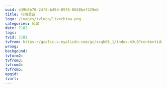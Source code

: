 ```yaml
---
uuid: e39b0b70-24f8-b49d-09f5-8658bef429eb
title: 邛海景区
logo: /images/tvlogo/livechina.png
categories: 风景
date: 7102
tags:
tvid: 7102
tvfrom: https://gcalic.v.myalicdn.com/gc/xcqh01_1/index.m3u8?contentid=2820180516001
wrong:
backgound:
tvform2:
tvfrom3:
tvfrom4:
tvfrom5:
epgid:
tvurl:
---
```

